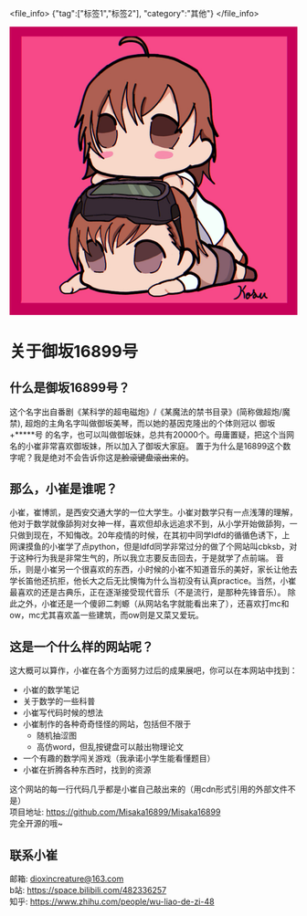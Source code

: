 <file_info>
{"tag":["标签1","标签2"],
"category":"其他"}
</file_info>

![title_pic](../../static/img/blog/关于御坂16899号.png)
# 关于御坂16899号
## 什么是御坂16899号？

这个名字出自番剧《某科学的超电磁炮》/《某魔法的禁书目录》(简称做超炮/魔禁), 超炮的主角名字叫做御坂美琴，而以她的基因克隆出的个体则冠以 御坂+*****号
的名字，也可以叫做御坂妹，总共有20000个。毋庸置疑，把这个当网名的小崔非常喜欢御坂妹，所以加入了御坂大家庭。 置于为什么是16899这个数字呢？我是绝对不会告诉你这是~~脸滚键盘滚出来的~~。

## 那么，小崔是谁呢？

小崔，崔博凯，是西安交通大学的一位大学生。小崔对数学只有一点浅薄的理解，他对于数学就像舔狗对女神一样，喜欢但却永远追求不到，从小学开始做舔狗，一只做到现在，不知悔改。20年疫情的时候，在其初中同学ldfd的循循色诱下，上网课摸鱼的小崔学了点python，但是ldfd同学非常过分的做了个网站叫cbksb，对于这种行为我是非常生气的，所以我立志要反击回去，于是就学了点前端。
音乐，则是小崔另一个很喜欢的东西，小时候的小崔不知道音乐的美好，家长让他去学长笛他还抗拒，他长大之后无比懊悔为什么当初没有认真practice。当然，小崔最喜欢的还是古典乐，正在逐渐接受现代音乐（不是流行，是那种先锋音乐）。
除此之外，小崔还是一个傻卵二刺螈（从网站名字就能看出来了），还喜欢打mc和ow，mc尤其喜欢盖一些建筑，而ow则是又菜又爱玩。

## 这是一个什么样的网站呢？

这大概可以算作，小崔在各个方面努力过后的成果展吧，你可以在本网站中找到：  
* 小崔的数学笔记
* 关于数学的一些科普
* 小崔写代码时候的想法
* 小崔制作的各种奇奇怪怪的网站，包括但不限于
    * 随机抽涩图
    * 高仿word，但乱按键盘可以敲出物理论文
* 一个有趣的数学闯关游戏（我承诺小学生能看懂题目）
* 小崔在折腾各种东西时，找到的资源

这个网站的每一行代码几乎都是小崔自己敲出来的（用cdn形式引用的外部文件不是）  
项目地址: https://github.com/Misaka16899/Misaka16899  
完全开源的哦~

## 联系小崔
邮箱: dioxincreature@163.com  
b站: https://space.bilibili.com/482336257  
知乎: https://www.zhihu.com/people/wu-liao-de-zi-48

